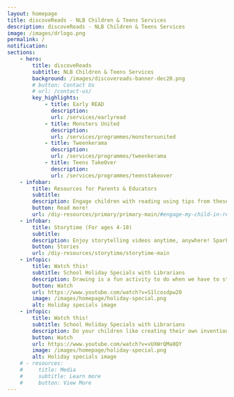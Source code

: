 ```yaml
---
layout: homepage
title: discoveReads - NLB Children & Teens Services
description: discoveReads - NLB Children & Teens Services
image: /images/drlogo.png
permalink: /
notification: 
sections:
    - hero:
        title: discoveReads 
        subtitle: NLB Children & Teens Services
        background: /images/discovereads-banner-dec20.png
        # button: Contact Us
        # url: /contact-us/
        key_highlights:
            - title: Early READ
              description:
              url: /services/earlyread
            - title: Monsters United
              description: 
              url: /services/programmes/monstersunited
            - title: Tweenkerama
              description: 
              url: /services/programmes/tweenkerama
            - title: Teens TakeOver
              description:
              url: /services/programmes/teenstakeover
    - infobar:
        title: Resources for Parents & Educators
        subtitle:
        description: Engage children with reading using tips from these dedicated guides.
        button: Read more!
        url: /diy-resources/primary/primary-main/#engage-my-child-in-reading
    - infobar:
        title: Storytime (For ages 4-10)
        subtitle:
        description: Enjoy storytelling videos anytime, anywhere! Spark your reading joy with our online storytelling videos in the four official languages. Discover fascinating tales about animals, heritage, professions and more. Remember to set your alarm so you don’t miss any wonderful videos!
        button: Stories
        url: /diy-resources/storytime/storytime-main
    - infopic:
        title: Watch this!
        subtitle: School Holiday Specials with Librarians
        description: Drawing is a fun activity to do when we have to stay in.✏️ Let your children expand on their artistic abilities with our librarian, Angela, who will be showing us how we can create a nice drawing in 4 easy steps.🎨
        button: Watch
        url: https://www.youtube.com/watch?v=S1lcosdpw20
        image: /images/homepage/holiday-special.png
        alt: Holiday specials image
    - infopic:
        title: Watch this!
        subtitle: School Holiday Specials with Librarians
        description: Do your children like creating their own inventions just like Leonardo da Vinci? Join our librarian, Faye, as she shows us Leonardo’s many amazing inventions and teaches us how to make one of them.
        button: Watch
        url: https://www.youtube.com/watch?v=vUXWrQMa8QY
        image: /images/homepage/holiday-special.png
        alt: Holiday specials image
    # - resources:
    #     title: Media
    #     subtitle: Learn more
    #     button: View More
---
```

